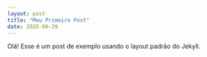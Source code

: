 ```yaml
---
layout: post
title: "Meu Primeiro Post"
date: 2025-06-29
---
```


Olá! Esse é um post de exemplo usando o layout padrão do Jekyll.
